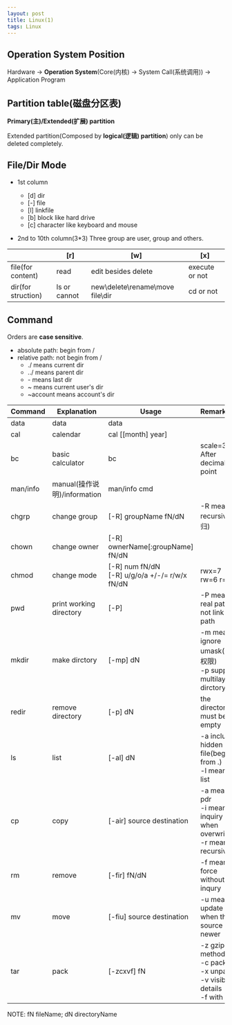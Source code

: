 ```yaml
---
layout: post
title: Linux(1)
tags: Linux
---
```


## Operation System Position

Hardware -> **Operation System**(Core(内核) -> System Call(系统调用)) -> Application Program

## Partition table(磁盘分区表)

**Primary(主)/Extended(扩展) partition**

Extended partition(Composed by **logical(逻辑) partition**) only can be deleted completely.

## File/Dir Mode
- 1st column
    - [d] dir
	- [-] file
	- [l] linkfile
	- [b] block like hard drive
	- [c] character like keyboard and mouse

- 2nd to 10th column(3*3)
	Three group are user, group and others.

| |[r] | [w] | [x]
-|-|-|-
file(for content)|read|edit besides delete| execute or not
dir(for struction)|ls or cannot|new\delete\rename\move file\dir| cd or not

## Command
Orders are **case sensitive**.
- absolute path: begin from /
- relative path: not begin from /
	- ./        means current dir
	- ../       means parent dir
	- \-        means last dir
	- ~         means current user's dir
	- ~account  means account's dir 


Command | Explanation | Usage | Remark
-|-|-|:-
data 	| data | data|
cal		| calendar | cal [[month] year]|
bc		| basic calculator| bc | scale=3 After decimal point
man/info| manual(操作说明)/information| man/info cmd|
chgrp	| change group | [-R] groupName fN/dN | -R means recursive(递归)
chown	| change owner | [-R] ownerName[:groupName] fN/dN|
chmod	| change mode | [-R] num fN/dN<br>[-R] u/g/o/a +/-/= r/w/x fN/dN| rwx=7 rw=6 r=4
pwd		| print working directory | [-P] | -P means real path or not link path
mkdir	| make dirctory | [-mp] dN | -m means ignore umask(默认权限)<br>-p supports multilayer dirctory
redir	| remove directory | [-p] dN | the directory must be empty
ls		| list | [-al] dN | -a includes hidden file(begin from .)<br>-l means list
cp		| copy | [-air] source destination | -a means pdr<br>-i means inquiry when overwriting<br>-r means recursive
rm		| remove | [-fir] fN/dN| -f means force without inqury
mv		| move | [-fiu] source destination | -u means update when the source is newer
tar		| pack | [-zcxvf] fN |  -z gzip method<br>-c pack<br>-x unpack<br>-v visible details<br>-f with fN 

NOTE: fN fileName; dN directoryName